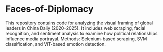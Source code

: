# Faces-of-Diplomacy
This repository contains code for analyzing the visual framing of global leaders in China Daily (2020–2025). It includes web scraping, facial recognition, and sentiment analysis to examine how political relationships influence media portrayal. Methods: Selenium-based scraping, SVM classification, and ViT-based emotion detection.
